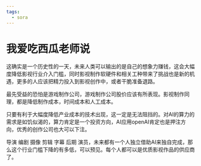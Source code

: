```yaml
---
tags:
  - sora
---
```

# 我爱吃西瓜老师说



这确实是一个历史性的一天，未来人类可以输出的是自己的想象力赚钱，这会大幅度降低影视行业介入门槛，同时影视制作软硬件和相关工种带来了挑战也是新的机遇，更多的人应该把精力投入到影视创作中，或者干脆准备退路。



最先受益的恐怕是游戏制作公司，游戏制作公司股价应该有所表现。影视制作同理，都是降低制作成本，时间成本和人工成本。



只要有利于大幅度降低产业成本的技术出现，这一定是无法阻挡的。对AI的算力的需求是如饥似渴的，算力肯定是一个投资方向，AI应用openAI肯定也是押注方向，优秀的创作公司也大可以下注。



导演 编剧 摄像 剪辑 字幕 后期 演员，未来都有一个人独立借助AI来独自完成，那么这个行业门槛下降的有多低，可以预见。每个人都可以是优质影视作品的供应商了。




